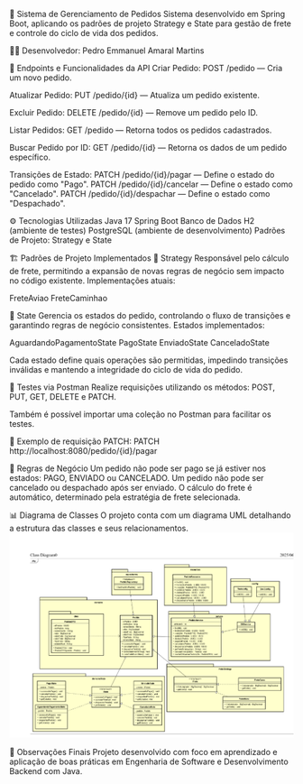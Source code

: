 📝 Sistema de Gerenciamento de Pedidos
Sistema desenvolvido em Spring Boot, aplicando os padrões de projeto Strategy e State para gestão de frete e controle do ciclo de vida dos pedidos.

👨‍💻 Desenvolvedor:
Pedro Emmanuel Amaral Martins

🔗 Endpoints e Funcionalidades da API
Criar Pedido:
POST /pedido — Cria um novo pedido.

Atualizar Pedido:
PUT /pedido/{id} — Atualiza um pedido existente.

Excluir Pedido:
DELETE /pedido/{id} — Remove um pedido pelo ID.

Listar Pedidos:
GET /pedido — Retorna todos os pedidos cadastrados.

Buscar Pedido por ID:
GET /pedido/{id} — Retorna os dados de um pedido específico.

Transições de Estado:
PATCH /pedido/{id}/pagar — Define o estado do pedido como "Pago".
PATCH /pedido/{id}/cancelar — Define o estado como "Cancelado".
PATCH /pedido/{id}/despachar — Define o estado como "Despachado".

⚙️ Tecnologias Utilizadas
Java 17
Spring Boot
Banco de Dados H2 (ambiente de testes)
PostgreSQL (ambiente de desenvolvimento)
Padrões de Projeto: Strategy e State

🏗️ Padrões de Projeto Implementados
🔹 Strategy
Responsável pelo cálculo de frete, permitindo a expansão de novas regras de negócio sem impacto no código existente.
Implementações atuais:

FreteAviao
FreteCaminhao

🔸 State
Gerencia os estados do pedido, controlando o fluxo de transições e garantindo regras de negócio consistentes.
Estados implementados:

AguardandoPagamentoState
PagoState
EnviadoState
CanceladoState

Cada estado define quais operações são permitidas, impedindo transições inválidas e mantendo a integridade do ciclo de vida do pedido.

🧪 Testes via Postman
Realize requisições utilizando os métodos: POST, PUT, GET, DELETE e PATCH.

Também é possível importar uma coleção no Postman para facilitar os testes.

🔗 Exemplo de requisição PATCH:
PATCH http://localhost:8080/pedido/{id}/pagar

📜 Regras de Negócio
Um pedido não pode ser pago se já estiver nos estados: PAGO, ENVIADO ou CANCELADO.
Um pedido não pode ser cancelado ou despachado após ser enviado.
O cálculo do frete é automático, determinado pela estratégia de frete selecionada.

📊 Diagrama de Classes
O projeto conta com um diagrama UML detalhando a estrutura das classes e seus relacionamentos.
![DIAGRAMADECLASSEEXPRESS.png](DIAGRAMADECLASSEEXPRESS.png)


🎯 Observações Finais
Projeto desenvolvido com foco em aprendizado e aplicação de boas práticas em Engenharia de Software e Desenvolvimento Backend com Java.